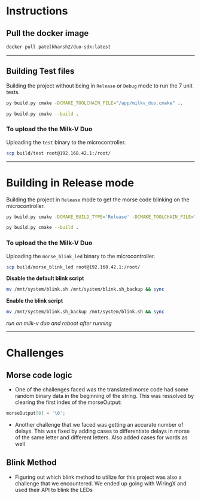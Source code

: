 # Instructions

## Pull the docker image
```bash
docker pull patelkharsh2/duo-sdk:latest
```
---
## Building Test files

Building the project without being in `Release` or `Debug` mode to run the 7 unit tests.
```bash
py build.py cmake -DCMAKE_TOOLCHAIN_FILE="/app/milkv_duo.cmake" ..
```

```bash 
py build.py cmake --build . 
```

### To upload the the Milk-V Duo
Uploading the `test` binary to the microcontroller.
```bash
scp build/test root@192.168.42.1:/root/
```
---
# Building in Release mode
Building the project in `Release` mode to get the morse code blinking on the microcontroller.
```bash 
py build.py cmake -DCMAKE_BUILD_TYPE='Release' -DCMAKE_TOOLCHAIN_FILE="/app/milkv_duo.cmake" ..
```
```bash 
py build.py cmake --build . 
```

### To upload the the Milk-V Duo
Uploading the `morse_blink_led` binary to the microcontroller.
```bash
scp build/morse_blink_led root@192.168.42.1:/root/
```

**Disable the default blink script**
```bash
mv /mnt/system/blink.sh /mnt/system/blink.sh_backup && sync
```


**Enable the blink script**
```bash
mv /mnt/system/blink.sh_backup /mnt/system/blink.sh && sync
```
*run on milk-v duo and reboot after running*

---
# Challenges

## Morse code logic
- One of the challenges faced was the translated morse code had some random binary data in the beginning of the string. This was ressolved by clearing the first index of the morseOutput: 
```c 
morseOutput[0] = '\0'; 
```

- Another challenge that we faced was getting an accurate number of delays. This was fixed by adding cases to differentiate delays in morse of the same letter and different letters. Also added cases for words as well

## Blink Method
- Figuring out which blink method to utilize for this project was also a challenge that we encountered. We ended up going with WiringX and used their API to blink the LEDs
